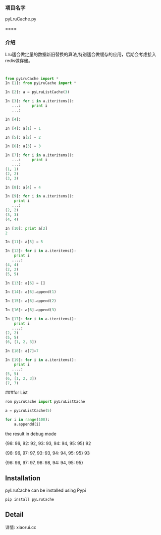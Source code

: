 ### 项目名字

pyLruCache.py

====

### 介绍

Lru适合做定量的数据新旧替换的算法,特别适合做缓存的应用，后期会考虑接入redis做存储。 


```python


from pyLruCache import *
In [1]: from pyLruCache import *

In [2]: a = pyLruListCache(3)

In [3]: for i in a.iteritems():
   ...:     print i
   ...:

In [4]:

In [4]: a[1] = 1

In [5]: a[2] = 2

In [6]: a[3] = 3

In [7]: for i in a.iteritems():
   ...:     print i
   ...:
(1, 1)
(2, 2)
(3, 3)

In [8]: a[4] = 4

In [9]: for i in a.iteritems():
    print i
   ...:
(2, 2)
(3, 3)
(4, 4)

In [10]: print a[2]
2

In [11]: a[5] = 5

In [12]: for i in a.iteritems():
    print i
   ....:
(4, 4)
(2, 2)
(5, 5)

In [13]: a[6] = []

In [14]: a[6].append(1)

In [15]: a[6].append(2)

In [16]: a[6].append(3)

In [17]: for i in a.iteritems():
    print i
   ....:
(2, 2)
(5, 5)
(6, [1, 2, 3])

In [18]: a[7]=7

In [19]: for i in a.iteritems():
    print i
   ....:
(5, 5)
(6, [1, 2, 3])
(7, 7)
```

###for List
```python
rom pyLruCache import pyLruListCache

a = pyLruListCache(5)

for i in range(100):
    a.appendd(i)
```
the result in debug mode 

{96: 96, 92: 92, 93: 93, 94: 94, 95: 95}
92

{96: 96, 97: 97, 93: 93, 94: 94, 95: 95}
93

{96: 96, 97: 97, 98: 98, 94: 94, 95: 95}

## Installation
pyLruCache can be installed using Pypi

 `pip install pyLruCache`

## Detail

详情: xiaorui.cc


